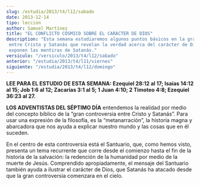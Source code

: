 ```yaml
---
slug: /estudia/2013/t4/l12/sabado
date: 2013-12-14
tipo: leccion
author: Samuel Martínez
title: "EL CONFLICTO CÓSMICO SOBRE EL CARÁCTER DE DIOS"
description: "Esta semana estudiaremos algunos puntos básicos en la gran controversia entre Cristo y Satanás que revelan la verdad acerca del carácter de Dios y que exponen las mentiras de Satanás."
versiculo: "/versiculo/2013/t4/l12/sabado"
anterior: "/estudia/2013/t4/l11/viernes"
siguiente: "/estudia/2013/t4/l12/domingo"
---
```


**LEE PARA EL ESTUDIO DE ESTA SEMANA: Ezequiel 28:12 al 17; Isaías 14:12 al 15; Job 1:6 al 12; Zacarías 3:1 al 5; 1 Juan 4:10; 2 Timoteo 4:8; Ezequiel 36:23 al 27.**

**LOS ADVENTISTAS DEL SÉPTIMO DÍA** entendemos la realidad por medio del concepto bíblico de la “gran controversia entre Cristo y Satanás”. Para usar una expresión de la filosofía, es la “metanarración”, la historia magna y abarcadora que nos ayuda a explicar nuestro mundo y las cosas que en él suceden.

En el centro de esta controversia está el Santuario, que, como hemos visto, presenta un tema recurrente que corre desde el comienzo hasta el fin de la historia de la salvación: la redención de la humanidad por medio de la muerte de Jesús. Comprendido apropiadamente, el mensaje del Santuario también ayuda a ilustrar el carácter de Dios, que Satanás ha atacado desde que la gran controversia comenzara en el cielo.
